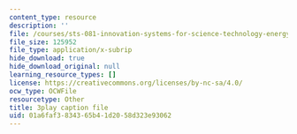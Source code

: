 ```yaml
---
content_type: resource
description: ''
file: /courses/sts-081-innovation-systems-for-science-technology-energy-manufacturing-and-health-spring-2017/01a6faf3834365b41d2058d323e93062_bnEPjrsCaYg.srt
file_size: 125952
file_type: application/x-subrip
hide_download: true
hide_download_original: null
learning_resource_types: []
license: https://creativecommons.org/licenses/by-nc-sa/4.0/
ocw_type: OCWFile
resourcetype: Other
title: 3play caption file
uid: 01a6faf3-8343-65b4-1d20-58d323e93062
---
```

